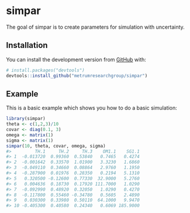 
<!-- README.md is generated from README.Rmd. Please edit that file -->

# simpar

<!-- badges: start -->
<!-- badges: end -->

The goal of simpar is to create parameters for simulation with
uncertainty.

## Installation

You can install the development version from
[GitHub](https://github.com/) with:

``` r
# install.packages("devtools")
devtools::install_github("metrumresearchgroup/simpar")
```

## Example

This is a basic example which shows you how to do a basic simulation:

``` r
library(simpar)
theta <- c(1,2,3)/10
covar <- diag(0.1, 3)
omega <- matrix(1)
sigma <- matrix(1)
simpar(10, theta, covar, omega, sigma)
#>         TH.1     TH.2     TH.3    OM1.1    SG1.1
#> 1  -0.013720  0.99360  0.53840   0.7465   0.4274
#> 2  -0.001642  0.33570  1.01900   3.3230   1.6860
#> 3  -0.049110  0.34660  0.08864   2.9760   1.1950
#> 4  -0.287900  0.01976  0.28350   0.2194   5.1310
#> 5   0.320500 -0.12600  0.77330  32.9000   5.2760
#> 6   0.004636  0.18730  0.17920 111.7000   1.0290
#> 7  -0.092990  0.48920  0.32050   1.0290   0.4270
#> 8  -0.117800  0.55460 -0.34780   0.5605   2.4890
#> 9   0.030300  0.33980  0.50110  64.1000   9.9470
#> 10 -0.405300  0.40580  0.24340   0.6069 185.9000
```
